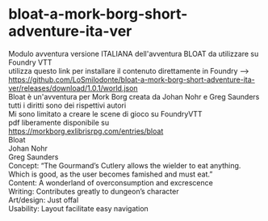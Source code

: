 # bloat-a-mork-borg-short-adventure-ita-ver
 Modulo avventura versione ITALIANA dell'avventura BLOAT da utilizzare su Foundry VTT
 <br> utilizza questo link per installare il contenuto direttamente in Foundry --> https://github.com/LoSmilodonte/bloat-a-mork-borg-short-adventure-ita-ver/releases/download/1.0.1/world.json <br>
 Bloat è un'avventura per Mork Borg creata da Johan Nohr e Greg Saunders
 <br>
 tutti i diritti sono dei rispettivi autori
 <br>
 Mi sono limitato a creare le scene di gioco su FoundryVTT
<br>
pdf liberamente disponibile su https://morkborg.exlibrisrpg.com/entries/bloat
<br>
Bloat <br>
Johan Nohr <br>
Greg Saunders <br>
Concept: “The Gourmand’s Cutlery allows the wielder to eat anything. Which is good, as the user becomes famished and must eat.” <br>
Content: A wonderland of overconsumption and excrescence <br>
Writing: Contributes greatly to dungeon’s character <br>
Art/design: Just offal <br>
Usability: Layout facilitate easy navigation

